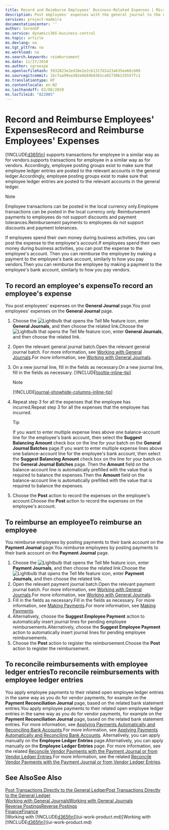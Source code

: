 ```yaml
---
title: Record and Reimburse Employees' Business-Related Expenses | Microsoft Docs
description: Post employees' expenses with the general journal to the employee's account and later post a payment to the employee's bank account to reimburse for the business-related expense.
services: project-madeira
documentationcenter: ''
author: SorenGP
ms.service: dynamics365-business-central
ms.topic: article
ms.devlang: na
ms.tgt_pltfrm: na
ms.workload: na
ms.search.keywords: reimbursement
ms.date: 11/27/2018
ms.author: sgroespe
ms.openlocfilehash: 5932823e2ed18e2e2c61317d2a23a635ee66c609
ms.sourcegitcommit: 1bcfaa99ea302e6b84b8361ca02730b135557fc1
ms.translationtype: HT
ms.contentlocale: en-NZ
ms.lasthandoff: 03/08/2019
ms.locfileid: "822085"
---
```

# <a name="record-and-reimburse-employees-expenses"></a><span data-ttu-id="4c13a-103">Record and Reimburse Employees' Expenses</span><span class="sxs-lookup"><span data-stu-id="4c13a-103">Record and Reimburse Employees' Expenses</span></span>
[!INCLUDE[d365fin](includes/d365fin_md.md)] <span data-ttu-id="4c13a-104">supports transactions for employee in a similar way as for vendors.</span><span class="sxs-lookup"><span data-stu-id="4c13a-104">supports transactions for employee in a similar way as for vendors.</span></span> <span data-ttu-id="4c13a-105">Accordingly, employee posting groups exist to make sure that employee ledger entries are posted to the relevant accounts in the general ledger.</span><span class="sxs-lookup"><span data-stu-id="4c13a-105">Accordingly, employee posting groups exist to make sure that employee ledger entries are posted to the relevant accounts in the general ledger.</span></span>

> [!NOTE]  
> <span data-ttu-id="4c13a-106">Employee transactions can be posted in the local currency only.</span><span class="sxs-lookup"><span data-stu-id="4c13a-106">Employee transactions can be posted in the local currency only.</span></span> <span data-ttu-id="4c13a-107">Reimbursement payments to employees do not support discounts and payment tolerances.</span><span class="sxs-lookup"><span data-stu-id="4c13a-107">Reimbursement payments to employees do not support discounts and payment tolerances.</span></span>

<span data-ttu-id="4c13a-108">If employees spend their own money during business activities, you can post the expense to the employee's account.</span><span class="sxs-lookup"><span data-stu-id="4c13a-108">If employees spend their own money during business activities, you can post the expense to the employee's account.</span></span> <span data-ttu-id="4c13a-109">Then you can reimburse the employee by making a payment to the employee's bank account, similarly to how you pay vendors.</span><span class="sxs-lookup"><span data-stu-id="4c13a-109">Then you can reimburse the employee by making a payment to the employee's bank account, similarly to how you pay vendors.</span></span>

## <a name="to-record-an-employees-expense"></a><span data-ttu-id="4c13a-110">To record an employee's expense</span><span class="sxs-lookup"><span data-stu-id="4c13a-110">To record an employee's expense</span></span>
<span data-ttu-id="4c13a-111">You post employees' expenses on the **General Journal** page.</span><span class="sxs-lookup"><span data-stu-id="4c13a-111">You post employees' expenses on the **General Journal** page.</span></span>
1. <span data-ttu-id="4c13a-112">Choose the ![Lightbulb that opens the Tell Me feature](media/ui-search/search_small.png "Tell me what you want to do") icon, enter **General Journals**, and then choose the related link.</span><span class="sxs-lookup"><span data-stu-id="4c13a-112">Choose the ![Lightbulb that opens the Tell Me feature](media/ui-search/search_small.png "Tell me what you want to do") icon, enter **General Journals**, and then choose the related link.</span></span>
2. <span data-ttu-id="4c13a-113">Open the relevant general journal batch.</span><span class="sxs-lookup"><span data-stu-id="4c13a-113">Open the relevant general journal batch.</span></span> <span data-ttu-id="4c13a-114">For more information, see [Working with General Journals](ui-work-general-journals.md).</span><span class="sxs-lookup"><span data-stu-id="4c13a-114">For more information, see [Working with General Journals](ui-work-general-journals.md).</span></span>
3. <span data-ttu-id="4c13a-115">On a new journal line, fill in the fields as necessary.</span><span class="sxs-lookup"><span data-stu-id="4c13a-115">On a new journal line, fill in the fields as necessary.</span></span> [!INCLUDE[tooltip-inline-tip](includes/tooltip-inline-tip_md.md)]    

    > [!NOTE]
    > [!INCLUDE[journal-showhide-columns-inline-tip](includes/journal-showhide-columns-inline-tip.md)]
4. <span data-ttu-id="4c13a-116">Repeat step 3 for all the expenses that the employee has incurred.</span><span class="sxs-lookup"><span data-stu-id="4c13a-116">Repeat step 3 for all the expenses that the employee has incurred.</span></span>

    > [!TIP]  
    > <span data-ttu-id="4c13a-117">If you want to enter multiple expense lines above one balance-account line for the employee's bank account, then select the **Suggest Balancing Amount** check box on the line for your batch on the **General Journal Batches** page.</span><span class="sxs-lookup"><span data-stu-id="4c13a-117">If you want to enter multiple expense lines above one balance-account line for the employee's bank account, then select the **Suggest Balancing Amount** check box on the line for your batch on the **General Journal Batches** page.</span></span> <span data-ttu-id="4c13a-118">Then the **Amount** field on the balance-account line is automatically prefilled with the value that is required to balance the expenses.</span><span class="sxs-lookup"><span data-stu-id="4c13a-118">Then the **Amount** field on the balance-account line is automatically prefilled with the value that is required to balance the expenses.</span></span>
5. <span data-ttu-id="4c13a-119">Choose the **Post** action to record the expenses on the employee's account.</span><span class="sxs-lookup"><span data-stu-id="4c13a-119">Choose the **Post** action to record the expenses on the employee's account.</span></span>

## <a name="to-reimburse-an-employee"></a><span data-ttu-id="4c13a-120">To reimburse an employee</span><span class="sxs-lookup"><span data-stu-id="4c13a-120">To reimburse an employee</span></span>
<span data-ttu-id="4c13a-121">You reimburse employees by posting payments to their bank account on the **Payment Journal** page.</span><span class="sxs-lookup"><span data-stu-id="4c13a-121">You reimburse employees by posting payments to their bank account on the **Payment Journal** page.</span></span>
1. <span data-ttu-id="4c13a-122">Choose the ![Lightbulb that opens the Tell Me feature](media/ui-search/search_small.png "Tell me what you want to do") icon, enter **Payment Journals**, and then choose the related link.</span><span class="sxs-lookup"><span data-stu-id="4c13a-122">Choose the ![Lightbulb that opens the Tell Me feature](media/ui-search/search_small.png "Tell me what you want to do") icon, enter **Payment Journals**, and then choose the related link.</span></span>
2. <span data-ttu-id="4c13a-123">Open the relevant payment journal batch.</span><span class="sxs-lookup"><span data-stu-id="4c13a-123">Open the relevant payment journal batch.</span></span> <span data-ttu-id="4c13a-124">For more information, see [Working with General Journals](ui-work-general-journals.md).</span><span class="sxs-lookup"><span data-stu-id="4c13a-124">For more information, see [Working with General Journals](ui-work-general-journals.md).</span></span>
3. <span data-ttu-id="4c13a-125">Fill in the fields as necessary.</span><span class="sxs-lookup"><span data-stu-id="4c13a-125">Fill in the fields as necessary.</span></span> <span data-ttu-id="4c13a-126">For more information, see [Making Payments](payables-make-payments.md).</span><span class="sxs-lookup"><span data-stu-id="4c13a-126">For more information, see [Making Payments](payables-make-payments.md).</span></span>
4. <span data-ttu-id="4c13a-127">Alternatively, choose the **Suggest Employee Payment** action to automatically insert journal lines for pending employee reimbursements.</span><span class="sxs-lookup"><span data-stu-id="4c13a-127">Alternatively, choose the **Suggest Employee Payment** action to automatically insert journal lines for pending employee reimbursements.</span></span>
5. <span data-ttu-id="4c13a-128">Choose the **Post** action to register the reimbursement.</span><span class="sxs-lookup"><span data-stu-id="4c13a-128">Choose the **Post** action to register the reimbursement.</span></span>  

## <a name="to-reconcile-reimbursements-with-employee-ledger-entries"></a><span data-ttu-id="4c13a-129">To reconcile reimbursements with employee ledger entries</span><span class="sxs-lookup"><span data-stu-id="4c13a-129">To reconcile reimbursements with employee ledger entries</span></span>
<span data-ttu-id="4c13a-130">You apply employee payments to their related open employee ledger entries in the same way as you do for vendor payments, for example on the **Payment Reconciliation Journal** page, based on the related bank statement entries.</span><span class="sxs-lookup"><span data-stu-id="4c13a-130">You apply employee payments to their related open employee ledger entries in the same way as you do for vendor payments, for example on the **Payment Reconciliation Journal** page, based on the related bank statement entries.</span></span> <span data-ttu-id="4c13a-131">For more information, see [Applying Payments Automatically and Reconciling Bank Accounts](receivables-apply-payments-auto-reconcile-bank-accounts.md).</span><span class="sxs-lookup"><span data-stu-id="4c13a-131">For more information, see [Applying Payments Automatically and Reconciling Bank Accounts](receivables-apply-payments-auto-reconcile-bank-accounts.md).</span></span> <span data-ttu-id="4c13a-132">Alternatively, you can apply manually on the **Employee Ledger Entries** page.</span><span class="sxs-lookup"><span data-stu-id="4c13a-132">Alternatively, you can apply manually on the **Employee Ledger Entries** page.</span></span> <span data-ttu-id="4c13a-133">For more information, see the related [Reconcile Vendor Payments with the Payment Journal or from Vendor Ledger Entries](payables-how-apply-purchase-transactions-manually.md).</span><span class="sxs-lookup"><span data-stu-id="4c13a-133">For more information, see the related [Reconcile Vendor Payments with the Payment Journal or from Vendor Ledger Entries](payables-how-apply-purchase-transactions-manually.md).</span></span>  

## <a name="see-also"></a><span data-ttu-id="4c13a-134">See Also</span><span class="sxs-lookup"><span data-stu-id="4c13a-134">See Also</span></span>
[<span data-ttu-id="4c13a-135">Post Transactions Directly to the General Ledger</span><span class="sxs-lookup"><span data-stu-id="4c13a-135">Post Transactions Directly to the General Ledger</span></span>](finance-how-post-transactions-directly.md)  
[<span data-ttu-id="4c13a-136">Working with General Journals</span><span class="sxs-lookup"><span data-stu-id="4c13a-136">Working with General Journals</span></span>](ui-work-general-journals.md)  
[<span data-ttu-id="4c13a-137">Reverse Postings</span><span class="sxs-lookup"><span data-stu-id="4c13a-137">Reverse Postings</span></span>](finance-how-reverse-journal-posting.md)  
[<span data-ttu-id="4c13a-138">Finance</span><span class="sxs-lookup"><span data-stu-id="4c13a-138">Finance</span></span>](finance.md)  
<span data-ttu-id="4c13a-139">[Working with [!INCLUDE[d365fin](includes/d365fin_md.md)]](ui-work-product.md)</span><span class="sxs-lookup"><span data-stu-id="4c13a-139">[Working with [!INCLUDE[d365fin](includes/d365fin_md.md)]](ui-work-product.md)</span></span>  
